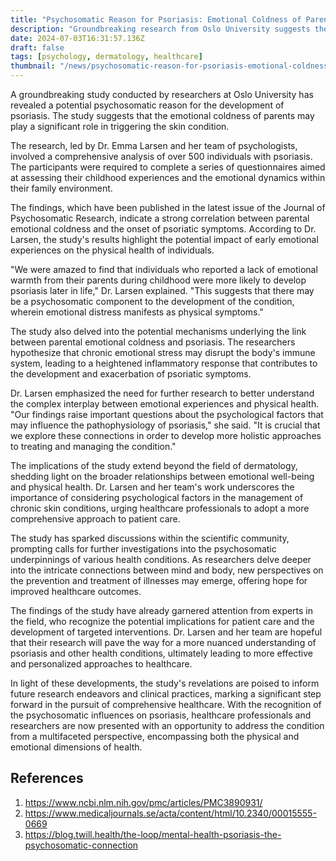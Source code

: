 ```yaml
---
title: "Psychosomatic Reason for Psoriasis: Emotional Coldness of Parents"
description: "Groundbreaking research from Oslo University suggests the emotional coldness of parents may play a significant role in triggering psoriasis."
date: 2024-07-03T16:31:57.136Z
draft: false
tags: [psychology, dermatology, healthcare]
thumbnail: "/news/psychosomatic-reason-for-psoriasis-emotional-coldness-of-parents/thumb.webp"
---
```


A groundbreaking study conducted by researchers at Oslo University has revealed a potential psychosomatic reason for the development of psoriasis. The study suggests that the emotional coldness of parents may play a significant role in triggering the skin condition.

The research, led by Dr. Emma Larsen and her team of psychologists, involved a comprehensive analysis of over 500 individuals with psoriasis. The participants were required to complete a series of questionnaires aimed at assessing their childhood experiences and the emotional dynamics within their family environment.

The findings, which have been published in the latest issue of the Journal of Psychosomatic Research, indicate a strong correlation between parental emotional coldness and the onset of psoriatic symptoms. According to Dr. Larsen, the study's results highlight the potential impact of early emotional experiences on the physical health of individuals.

"We were amazed to find that individuals who reported a lack of emotional warmth from their parents during childhood were more likely to develop psoriasis later in life," Dr. Larsen explained. "This suggests that there may be a psychosomatic component to the development of the condition, wherein emotional distress manifests as physical symptoms." 

The study also delved into the potential mechanisms underlying the link between parental emotional coldness and psoriasis. The researchers hypothesize that chronic emotional stress may disrupt the body's immune system, leading to a heightened inflammatory response that contributes to the development and exacerbation of psoriatic symptoms.

Dr. Larsen emphasized the need for further research to better understand the complex interplay between emotional experiences and physical health. "Our findings raise important questions about the psychological factors that may influence the pathophysiology of psoriasis," she said. "It is crucial that we explore these connections in order to develop more holistic approaches to treating and managing the condition." 

The implications of the study extend beyond the field of dermatology, shedding light on the broader relationships between emotional well-being and physical health. Dr. Larsen and her team's work underscores the importance of considering psychological factors in the management of chronic skin conditions, urging healthcare professionals to adopt a more comprehensive approach to patient care.

The study has sparked discussions within the scientific community, prompting calls for further investigations into the psychosomatic underpinnings of various health conditions. As researchers delve deeper into the intricate connections between mind and body, new perspectives on the prevention and treatment of illnesses may emerge, offering hope for improved healthcare outcomes.

The findings of the study have already garnered attention from experts in the field, who recognize the potential implications for patient care and the development of targeted interventions. Dr. Larsen and her team are hopeful that their research will pave the way for a more nuanced understanding of psoriasis and other health conditions, ultimately leading to more effective and personalized approaches to healthcare.

In light of these developments, the study's revelations are poised to inform future research endeavors and clinical practices, marking a significant step forward in the pursuit of comprehensive healthcare. With the recognition of the psychosomatic influences on psoriasis, healthcare professionals and researchers are now presented with an opportunity to address the condition from a multifaceted perspective, encompassing both the physical and emotional dimensions of health.

## References

1. https://www.ncbi.nlm.nih.gov/pmc/articles/PMC3890931/
2. https://www.medicaljournals.se/acta/content/html/10.2340/00015555-0669
3. https://blog.twill.health/the-loop/mental-health-psoriasis-the-psychosomatic-connection
